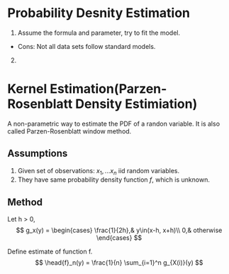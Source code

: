 # Probability Desnity Estimation

1. Assume the formula and parameter, try to fit the model. 
  * Cons: Not all data sets follow standard models.
2. 

# Kernel Estimation(Parzen-Rosenblatt Density Estimiation)
A non-parametric way to estimate the PDF of a randon variable. It is also called Parzen-Rosenblatt window method. 

## Assumptions
1. Given set of observations: $x_1, ...x_n$ iid random variables. 
2. They have same probability density function $f$, which is unknown. 

## Method 
Let h > 0,  
$$
 g_x(y) = \begin{cases}
            \frac{1}{2h},& y\in(x-h, x+h)\\ 
            0,& otherwise
            \end{cases}
$$

Define estimate of function f. 
$$
 \head{f}_n(y) = \frac{1}{n} \sum_{i=1}^n g_{X(i)}(y)
$$
